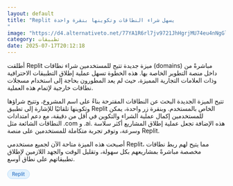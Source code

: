 ```yaml
---
layout: default
title: "Replit يسهل شراء النطاقات وتكوينها بنقرة واحدة
"
image: "https://d4.alternativeto.net/77YA1R6rl7jv9721JhHgrjMU74eu4nNgGlmalFc0USs/rs:fill:1520:760:0/g:ce:0:0/YWJzOi8vZGlzdC9jb250ZW50LzE3NTI3ODMzMDEwOTYucG5n.png"
category: تطبيقات
date: 2025-07-17T20:12:18
---
```


أطلقت Replit ميزة جديدة تتيح للمستخدمين شراء نطاقات (domains) مباشرةً من داخل منصة التطوير الخاصة بها. هذه الخطوة تسهل عملية إطلاق التطبيقات الاحترافية وذات العلامات التجارية المميزة، حيث لم يعد المطورون بحاجة إلى استخدام مسجلات نطاقات خارجية لإتمام هذه العملية.

تتيح الميزة الجديدة البحث عن النطاقات المقترحة بناءً على اسم المشروع، وتتيح شراؤها وتكوينها تلقائيًا للإشارة إلى تطبيق Replit الخاص بالمستخدم. وبنقرة زر واحدة، يمكن للمستخدمين إكمال عملية الشراء والتكوين في أقل من دقيقة، مع دعم امتدادات النطاقات الشائعة مثل .com و .ai. هذه الإضافة تجعل عملية إطلاق المشاريع أكثر سلاسة وسرعة، وتوفر تجربة متكاملة للمستخدمين على منصة Replit.

أصبحت هذه الميزة متاحة الآن لجميع مستخدمي Replit، مما يتيح لهم ربط نطاقات مخصصة مباشرةً بمشاريعهم بكل سهولة، وتقليل الوقت والجهد اللازمين لإطلاق تطبيقاتهم على نطاق أوسع.

<div style="margin-top:2px; margin-bottom:2px;"><a href="https://bidjadraft.github.io/?query=Replit" style="background:#e3f2fd; color:#1565c0; font-size:80%; border-radius:12px; padding:3px 10px; margin:2px 4px 2px 0; display:inline-block; border:1px solid #bbdefb; text-decoration:none;">Replit</a></div><br><br>
